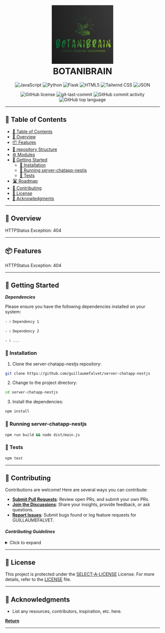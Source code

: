 <div align="center">
<h1 align="center">
<img src="https://github.com/shrivastavaditya/minor/blob/main/Picture1.png" width="200" />
<br>BOTANIBRAIN</h1>
<p align="center">
<img src="https://img.shields.io/badge/JavaScript-F7DF1E.svg?style=flat-square&logo=JavaScript&logoColor=black" alt="JavaScript" />
<img src="https://img.shields.io/badge/Python-3776AB.svg?style=flat-square&logo=Python&logoColor=white" alt="Python" />
<img src="https://img.shields.io/badge/Flask-000000.svg?style=flat-square&logo=Flask&logoColor=white" alt="Flask" />
<img src="https://img.shields.io/badge/HTML5-E34F26.svg?style=flat-square&logo=HTML5&logoColor=white" alt="HTML5" />
<img src="https://img.shields.io/badge/Tailwind%20CSS-38B2AC.svg?style=flat-square&logo=Tailwind%20CSS&logoColor=white" alt="Tailwind CSS" />
<img src="https://img.shields.io/badge/JSON-000000.svg?style=flat-square&logo=JSON&logoColor=white" alt="JSON" />
</p>
<img src="https://img.shields.io/github/license/guillaumefalvet/server-chatapp-nestjs?style=flat-square&color=5D6D7E" alt="GitHub license" />
<img src="https://img.shields.io/github/last-commit/guillaumefalvet/server-chatapp-nestjs?style=flat-square&color=5D6D7E" alt="git-last-commit" />
<img src="https://img.shields.io/github/commit-activity/m/guillaumefalvet/server-chatapp-nestjs?style=flat-square&color=5D6D7E" alt="GitHub commit activity" />
<img src="https://img.shields.io/github/languages/top/guillaumefalvet/server-chatapp-nestjs?style=flat-square&color=5D6D7E" alt="GitHub top language" />
</div>

---

## 📖 Table of Contents
- [📖 Table of Contents](#-table-of-contents)
- [📍 Overview](#-overview)
- [📦 Features](#-features)
- [📂 repository Structure](#-repository-structure)
- [⚙️ Modules](#modules)
- [🚀 Getting Started](#-getting-started)
    - [🔧 Installation](#-installation)
    - [🤖 Running server-chatapp-nestjs](#-running-server-chatapp-nestjs)
    - [🧪 Tests](#-tests)
- [🛣 Roadmap](#-roadmap)
- [🤝 Contributing](#-contributing)
- [📄 License](#-license)
- [👏 Acknowledgments](#-acknowledgments)

---


## 📍 Overview

HTTPStatus Exception: 404

---

## 📦 Features

HTTPStatus Exception: 404

---


## 🚀 Getting Started

***Dependencies***

Please ensure you have the following dependencies installed on your system:

`- ℹ️ Dependency 1`

`- ℹ️ Dependency 2`

`- ℹ️ ...`

### 🔧 Installation

1. Clone the server-chatapp-nestjs repository:
```sh
git clone https://github.com/guillaumefalvet/server-chatapp-nestjs
```

2. Change to the project directory:
```sh
cd server-chatapp-nestjs
```

3. Install the dependencies:
```sh
npm install
```

### 🤖 Running server-chatapp-nestjs

```sh
npm run build && node dist/main.js
```

### 🧪 Tests
```sh
npm test
```

---


## 🤝 Contributing

Contributions are welcome! Here are several ways you can contribute:

- **[Submit Pull Requests](https://github.com/guillaumefalvet/server-chatapp-nestjs/blob/main/CONTRIBUTING.md)**: Review open PRs, and submit your own PRs.
- **[Join the Discussions](https://github.com/guillaumefalvet/server-chatapp-nestjs/discussions)**: Share your insights, provide feedback, or ask questions.
- **[Report Issues](https://github.com/guillaumefalvet/server-chatapp-nestjs/issues)**: Submit bugs found or log feature requests for GUILLAUMEFALVET.

#### *Contributing Guidelines*

<details closed>
<summary>Click to expand</summary>

1. **Fork the Repository**: Start by forking the project repository to your GitHub account.
2. **Clone Locally**: Clone the forked repository to your local machine using a Git client.
   ```sh
   git clone <your-forked-repo-url>
   ```
3. **Create a New Branch**: Always work on a new branch, giving it a descriptive name.
   ```sh
   git checkout -b new-feature-x
   ```
4. **Make Your Changes**: Develop and test your changes locally.
5. **Commit Your Changes**: Commit with a clear and concise message describing your updates.
   ```sh
   git commit -m 'Implemented new feature x.'
   ```
6. **Push to GitHub**: Push the changes to your forked repository.
   ```sh
   git push origin new-feature-x
   ```
7. **Submit a Pull Request**: Create a PR against the original project repository. Clearly describe the changes and their motivations.

Once your PR is reviewed and approved, it will be merged into the main branch.

</details>

---

## 📄 License


This project is protected under the [SELECT-A-LICENSE](https://choosealicense.com/licenses) License. For more details, refer to the [LICENSE](https://choosealicense.com/licenses/) file.

---

## 👏 Acknowledgments

- List any resources, contributors, inspiration, etc. here.

[**Return**](#Top)

---

